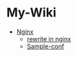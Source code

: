 # My-Wiki

- [Nginx](nginx/README.md)
  - [rewrite in nginx](nginx/Rewrite.md)
  - [Sample-conf](nginx/samle-conf.md)
  
